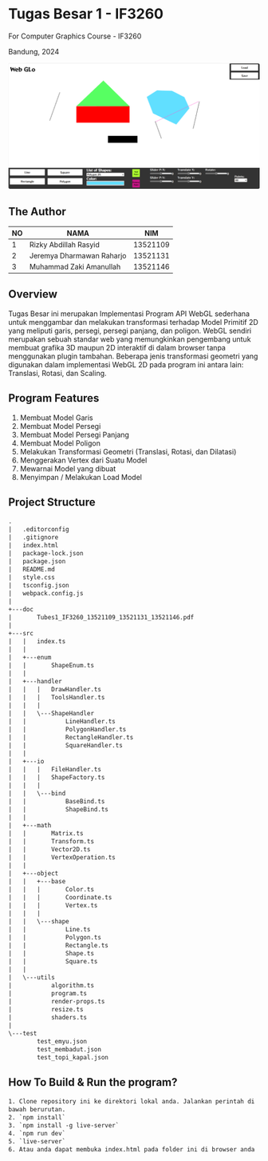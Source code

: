 # Tugas Besar 1 - IF3260
For Computer Graphics Course - IF3260

Bandung, 2024


<p align="center">
  <img src="img/webglo.png" title="route planning">
</p>

## The Author
| NO | NAMA | NIM |
--- | --- | --- |
| 1 | Rizky Abdillah Rasyid | 13521109 |
| 2 | Jeremya Dharmawan Raharjo | 13521131 |
| 3 | Muhammad Zaki Amanullah | 13521146 |


## Overview
Tugas Besar ini merupakan Implementasi Program API WebGL sederhana untuk menggambar dan melakukan transformasi terhadap Model Primitif 2D yang meliputi garis, persegi, persegi panjang, dan poligon. WebGL sendiri merupakan sebuah standar web yang memungkinkan pengembang untuk membuat grafika 3D maupun 2D interaktif di dalam browser tanpa menggunakan plugin tambahan. Beberapa jenis transformasi geometri yang digunakan dalam implementasi WebGL 2D pada program ini antara lain: Translasi, Rotasi, dan Scaling.

## Program Features

1. Membuat Model Garis
2. Membuat Model Persegi
3. Membuat Model Persegi Panjang
4. Membuat Model Poligon
5. Melakukan Transformasi Geometri (Translasi, Rotasi, dan Dilatasi)
6. Menggerakan Vertex dari Suatu Model
7. Mewarnai Model yang dibuat
8. Menyimpan / Melakukan Load Model

## Project Structure
```
.
|   .editorconfig
|   .gitignore
|   index.html
|   package-lock.json
|   package.json
|   README.md
|   style.css
|   tsconfig.json
|   webpack.config.js
|   
+---doc
|       Tubes1_IF3260_13521109_13521131_13521146.pdf
|       
+---src
|   |   index.ts
|   |   
|   +---enum
|   |       ShapeEnum.ts
|   |       
|   +---handler
|   |   |   DrawHandler.ts
|   |   |   ToolsHandler.ts
|   |   |   
|   |   \---ShapeHandler
|   |           LineHandler.ts
|   |           PolygonHandler.ts
|   |           RectangleHandler.ts
|   |           SquareHandler.ts
|   |           
|   +---io
|   |   |   FileHandler.ts
|   |   |   ShapeFactory.ts
|   |   |   
|   |   \---bind
|   |           BaseBind.ts
|   |           ShapeBind.ts
|   |           
|   +---math
|   |       Matrix.ts
|   |       Transform.ts
|   |       Vector2D.ts
|   |       VertexOperation.ts
|   |       
|   +---object
|   |   +---base
|   |   |       Color.ts
|   |   |       Coordinate.ts
|   |   |       Vertex.ts
|   |   |       
|   |   \---shape
|   |           Line.ts
|   |           Polygon.ts
|   |           Rectangle.ts
|   |           Shape.ts
|   |           Square.ts
|   |           
|   \---utils
|           algorithm.ts
|           program.ts
|           render-props.ts
|           resize.ts
|           shaders.ts
|           
\---test
        test_emyu.json
        test_membadut.json
        test_topi_kapal.json

```


## How To Build & Run the program?
```
1. Clone repository ini ke direktori lokal anda. Jalankan perintah di bawah berurutan.
2. `npm install`
3. `npm install -g live-server`
4. `npm run dev`
5. `live-server`
6. Atau anda dapat membuka index.html pada folder ini di browser anda
```
